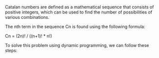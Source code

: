 Catalan numbers are defined as a mathematical sequence that
consists of positive integers, which can be used to find the
number of possibilities of various combinations.

The nth term in the sequence Cn is found using the following formula:

Cn = (2n)! / ((n+1)! * n!)

To solve this problem using dynamic programming, we can follow these steps:

